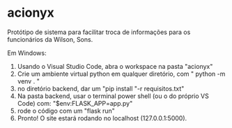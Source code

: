# acionyx
Protótipo de sistema para facilitar troca de informações para os funcionários da Wilson, Sons.

Em Windows:

1) Usando o Visual Studio Code, abra o workspace na pasta "acionyx"
2) Crie um ambiente virtual python em qualquer diretório, com " python -m venv . "
3) no diretório backend, dar um "pip install "-r requisitos.txt"
4) Na pasta backend, usar o terminal power shell (ou o do próprio VS Code) com: "$env:FLASK_APP=app.py"
5) rode o código com um "flask run"
6) Pronto! O site estará rodando no localhost (127.0.0.1:5000).